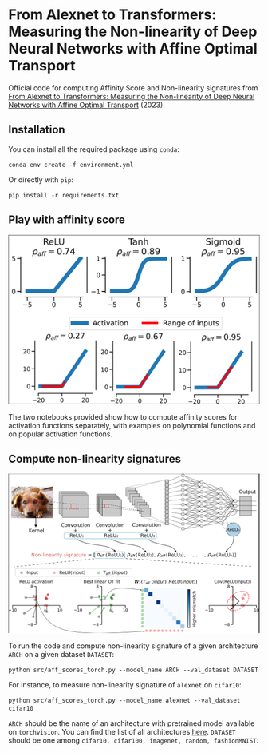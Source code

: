# From Alexnet to Transformers: Measuring the Non-linearity of Deep Neural Networks with Affine Optimal Transport

Official code for computing Affinity Score and Non-linearity signatures from [From Alexnet to Transformers: Measuring the Non-linearity of Deep Neural Networks with Affine Optimal Transport](arxiv.org/abs/2310.11439) (2023).

## Installation 

You can install all the required package using `conda`:
```
conda env create -f environment.yml
```

Or directly with `pip`:
```
pip install -r requirements.txt
```

## Play with affinity score

![Affinity score examples](./images/figure_aff_score.png)

The two notebooks provided show how to compute affinity scores for activation functions separately, with examples on polynomial functions and on popular activation functions.

## Compute non-linearity signatures

![Non-linearity signature](./images/non_linearity_signature.png)

To run the code and compute non-linearity signature of a given architecture `ARCH` on a given dataset `DATASET`:

```
python src/aff_scores_torch.py --model_name ARCH --val_dataset DATASET
```

For instance, to measure non-linearity signature of `alexnet` on `cifar10`:

```
python src/aff_scores_torch.py --model_name alexnet --val_dataset cifar10
```

`ARCH` should be the name of an architecture with pretrained model available on `torchvision`. You can find the list of all architectures [here](https://pytorch.org/vision/main/models.html). `DATASET` should be one among `cifar10, cifar100, imagenet, random, fashionMNIST`.
